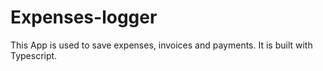# Expenses-logger
This App is used to save expenses, invoices and payments. It is built with Typescript.
